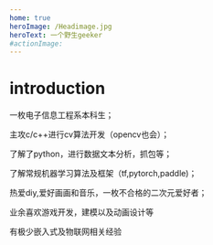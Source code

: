 ```yaml
---
home: true
heroImage: /Headimage.jpg
heroText: 一个野生geeker
#actionImage:
---
```



# introduction

一枚电子信息工程系本科生；

主攻c/c++进行cv算法开发（opencv也会）；

了解了python，进行数据文本分析，抓包等；

了解常规机器学习算法及框架（tf,pytorch,paddle)；

热爱diy,爱好画画和音乐，一枚不合格的二次元爱好者；

业余喜欢游戏开发，建模以及动画设计等

有极少嵌入式及物联网相关经验
